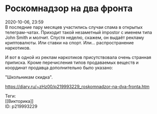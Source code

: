 Роскомнадзор на два фронта
===========================

   
 2020-10-06, 23:59   
  В последние пару месяцев участились случаи спама в открытых телеграм-чатах. Приходит такой незаметный impostor с именем типа John Smith и молчит. Спустя неделю, скажем, он выдаёт рекламу криптовалюты. Или ставки на спорт. Или... распространение наркотиков.   
   
 И вот в одной из реклам наркотиков присутствовала очень странная приписка. Кроме перечисления типов продаваемых веществ и координат продавца дополнительно было указано:   
   
 "Школьникам скидка".   
    
 <https://diary.ru/~zHz00/p219993229_roskomnadzor-na-dva-fronta.htm>   
   
 Теги:   
 [[Викторика]]   
 ID: p219993229